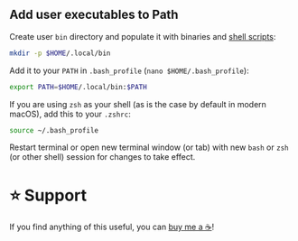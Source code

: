## Add user executables to Path

Create user `bin` directory and populate it with binaries and [shell scripts](/ubihazard/macos-scripts/tree/main/.local/bin "Scripts"):

```bash
mkdir -p $HOME/.local/bin
```

Add it to your `PATH` in `.bash_profile` (`nano $HOME/.bash_profile`):

```bash
export PATH=$HOME/.local/bin:$PATH
```

If you are using `zsh` as your shell (as is the case by default in modern macOS), add this to your `.zshrc`:

```bash
source ~/.bash_profile
```

Restart terminal or open new terminal window (or tab) with new `bash` or `zsh` (or other shell) session for changes to take effect.

# ⭐ Support

If you find anything of this useful, you can [buy me a ☕](https://www.buymeacoffee.com/ubihazard "Donate")!

